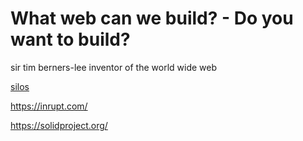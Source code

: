 # What web can we build? - Do you want to build?

sir tim berners-lee
inventor of the world wide web

[silos](https://solid.inrupt.com)

https://inrupt.com/

https://solidproject.org/
